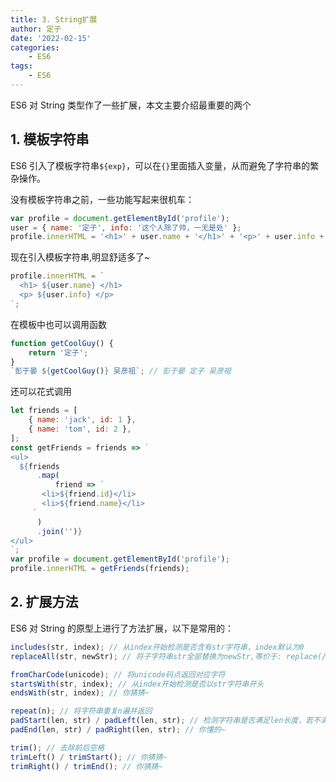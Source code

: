 ```yaml
---
title: 3. String扩展
author: 定子
date: '2022-02-15'
categories:
    - ES6
tags:
    - ES6
---
```


ES6 对 String 类型作了一些扩展，本文主要介绍最重要的两个

## 1. 模板字符串

ES6 引入了模板字符串`${exp}`，可以在`{}`里面插入变量，从而避免了字符串的繁杂操作。

没有模板字符串之前，一些功能写起来很机车：

```js
var profile = document.getElementById('profile');
user = { name: '定子', info: '这个人除了帅，一无是处' };
profile.innerHTML = '<h1>' + user.name + '</h1>' + '<p>' + user.info + '</p>';
```

现在引入模板字符串,明显舒适多了~

```js
profile.innerHTML = `
  <h1> ${user.name} </h1>
  <p> ${user.info} </p>
`;
```

在模板中也可以调用函数

```js
function getCoolGuy() {
    return '定子';
}
`彭于晏 ${getCoolGuy()} 吴彦祖`; // 彭于晏 定子 吴彦祖
```

还可以花式调用

```js
let friends = [
    { name: 'jack', id: 1 },
    { name: 'tom', id: 2 },
];
const getFriends = friends => `
<ul>
  ${friends
      .map(
          friend => `
       <li>${friend.id}</li>
       <li>${friend.name}</li>
     `
      )
      .join('')}
</ul>
`;
var profile = document.getElementById('profile');
profile.innerHTML = getFriends(friends);
```

## 2. 扩展方法

ES6 对 String 的原型上进行了方法扩展，以下是常用的：

```js
includes(str, index); // 从index开始检测是否含有str字符串，index默认为0
replaceAll(str, newStr); // 将子字符串str全部替换为newStr,等价于: replace(/str/g, newStr)，这里用了正则

fromCharCode(unicode); // 将unicode码点返回对应字符
startsWith(str, index); // 从index开始检测是否以str字符串开头
endsWith(str, index); // 你猜猜~

repeat(n); // 将字符串重复n遍并返回
padStart(len, str) / padLeft(len, str); // 检测字符串是否满足len长度，若不满足在其前方用子字符串str补全
padEnd(len, str) / padRight(len, str); // 你懂的~

trim(); // 去除前后空格
trimLeft() / trimStart(); // 你猜猜~
trimRight() / trimEnd(); // 你猜猜~
```
